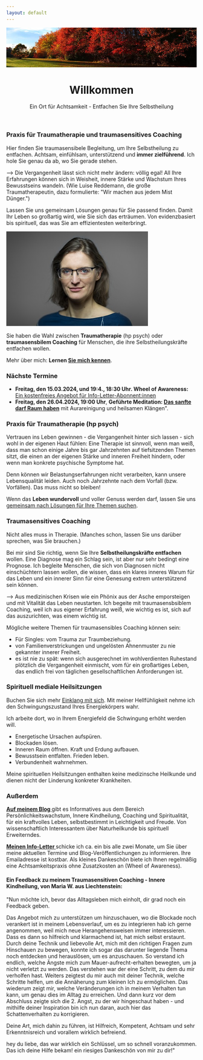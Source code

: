 ```yaml
---
layout: default
---
```

<img src="assets/images/blog-banner-herbst-wald.png" alt="" style="max-width:100%"/>


<header>
	<h1>Willkommen</h1>
	<p>Ein Ort für Achtsamkeit - Entfachen Sie Ihre Selbstheilung</p>
</header>


### Praxis für Traumatherapie und traumasensitives Coaching 
Hier finden Sie traumasensibele Begleitung, um Ihre Selbstheilung zu entfachen. Achtsam, einfühlsam, unterstützend und **immer zielführend**. Ich hole Sie genau da ab, wo Sie gerade stehen.  

--> Die Vergangenheit lässt sich nicht mehr ändern: völlig egal! All Ihre Erfahrungen können sich in Weisheit, innere Stärke und Wachstum Ihres Bewusstseins wandeln. (Wie Luise Reddemann, die große Traumatherapeutin, dazu formulierte: "Wir machen aus jedem Mist Dünger.")

Lassen Sie uns gemeinsam Lösungen genau für Sie passend finden. Damit Ihr Leben so großartig wird, wie Sie sich das erträumen. Von evidenzbasiert bis spirituell, das was Sie am effizientesten weiterbringt. 

![Jaymaleh](/assets/about-Portrait2.jpg)

Sie haben die Wahl zwischen **Traumatherapie** (hp psych) oder **traumasensbilem Coaching** für Menschen, die ihre Selbstheilungskräfte entfachen wollen.  

Mehr über mich: <strong>Lernen <a href="/about/">Sie mich kennen</a></strong>.

### Nächste Termine
- **Freitag, den 15.03.2024, und 19:4., 18:30 Uhr. Wheel of Awareness:** [Ein kostenfreies Angebot für Info-Letter-Abonnent:innen](/2021/04/21/Landingspage-Newsletteranmeldung.html)
- **Freitag, den 26.04.2024, 19:00 Uhr**, **Geführte Meditation: [Das sanfte darf Raum haben](/2023/02/10/Gruppenabende-Meditationsreisen)** mit Aurareinigung und heilsamen Klängen". 

### Praxis für Traumatherapie (hp psych)
Vertrauen ins Leben gewinnen - die Vergangenheit hinter sich lassen - sich wohl in der eigenen Haut fühlen: Eine Therapie ist sinnvoll, wenn man weiß, dass man schon einige Jahre bis gar Jahrzehnten auf tiefsitzenden Themen sitzt, die einen an der eigenen Stärke und inneren Freiheit hindern, oder wenn man konkrete psychische Symptome hat. 

Denn können wir Belastungserfahrungen nicht verarbeiten, kann unsere Lebensqualität leiden. Auch noch Jahrzehnte nach dem Vorfall (bzw. Vorfällen). Das muss nicht so bleiben! 

Wenn das **Leben wundervoll** und voller Genuss werden darf, lassen Sie uns [gemeinsam nach Lösungen für Ihre Themen suchen](/2023/02/09/Traumatherapie-in-Berlin.html). 

### Traumasensitives Coaching
Nicht alles muss in Therapie. (Manches schon, lassen Sie uns darüber sprechen, was Sie brauchen.)

Bei mir sind Sie richtig, wenn Sie Ihre **Selbstheilungskräfte entfachen** wollen. Eine Diagnose mag ein Schlag sein, ist aber nur sehr bedingt eine Prognose. Ich begleite Menschen, die sich von Diagnosen nicht einschüchtern lassen wollen, die wissen, dass ein klares inneres Warum für das Leben und ein innerer Sinn für eine Genesung extrem unterstützend sein können. 

--> Aus medizinischen Krisen wie ein Phönix aus der Asche emporsteigen und mit Vitalität das Leben neustarten. Ich begeite mit traumasensbsiblem Coaching, weil ich aus eigener Erfahrung weiß, wie wichtig es ist, sich auf das auszurichten, was einem wichtig ist. 

Mögliche weitere Themen für traumasensibles Coaching können sein: 
- Für Singles: vom Trauma zur Traumbeziehung.
- von Familienverstrickungen und ungelösten Ahnenmuster zu nie gekannter innerer Freiheit.
- es ist nie zu spät: wenn sich ausgerechnet im wohlverdienten Ruhestand plötzlich die Vergangenheit einmischt, vom für ein großartiges Leben, das endlich frei von täglichen gesellschaftlichen Anforderungen ist. 

### Spirituell mediale Heilsitzungen
Buchen Sie sich mehr [Einklang mit sich](/2024/02/23/mediales-Coaching.html). Mit meiner Hellfühligkeit nehme ich den Schwingungszustand Ihres Energiekörpers wahr. 

Ich arbeite dort, wo in Ihrem Energiefeld die Schwingung erhöht werden will. 

- Energetische Ursachen aufspüren.
- Blockaden lösen.
- Inneren Raum öffnen. Kraft und Erdung aufbauen.
- Bewusstsein entfalten. Frieden leben. 
- Verbundenheit wahrnehmen.
  
Meine spirituellen Heilsitzungen enthalten keine medizinsche Heilkunde und dienen nicht der Linderung konkreter Krankheiten.  


### Außerdem
 <p><strong><a href="/blog.html">Auf meinem Blog </a></strong> gibt es Informatives aus dem Bereich Persönlichkeitswachstum, Innere Kindheilung, Coaching und Spiritualität, für ein kraftvolles Leben, selbstbestimmt in Leichtigkeit und Freude. Von wissenschaftlich Interessantem über Naturheilkunde bis spirituell Erweiterndes.
	</p>
	

<p><strong><a href="/2021/04/21/Landingspage-Newsletteranmeldung.html"> Meinen Info-Letter </a></strong>  schicke ich ca. ein bis alle zwei Monate, um Sie über meine aktuellen Termine und Blog-Veröffentlichungen zu informieren. Ihre Emailadresse ist kostbar. Als kleines Dankeschön biete ich Ihnen regelmäßig eine Achtsamkeitspraxis ohne Zusatzkosten an (Wheel of Awareness). </p>
	
<p>
<h4>Ein Feedback zu meinem Traumasensitiven Coaching - Innere Kindheilung, von Maria W. aus Liechtenstein: </h4>

<p>"Nun möchte ich, bevor das Alltagsleben mich einholt, dir grad noch ein
Feedback geben.</p> 

<p>Das Angebot mich zu unterstützen um hinzuschauen, wo die
Blockade noch verankert ist in meinem Lebensverlauf, um es zu integrieren
hab ich gerne angenommen, weil mich neue Herangehensweisen immer
interessieren. Dass es dann so hilfreich und klarmachend ist, hat mich
selbst erstaunt. Durch deine Technik und liebevolle Art, mich mit den
richtigen Fragen zum Hinschauen zu bewegen, konnte ich sogar das darunter
liegende Thema noch entdecken und herauslösen, um es anzuschauen. So
verstand ich endlich, welche Ängste mich zum Mauer-aufrecht-erhalten
bewegten, um ja nicht verletzt zu werden. Das verstehen war der eine
Schritt, zu dem du mir verholfen hast. Weiters zeigtest du mir auch mit
deiner Technik, welche Schritte helfen, um die Annäherung zum kleinen Ich
zu ermöglichen. Das wiederum zeigt mir, welche Veränderungen ich in
meinem Verhalten tun kann, um genau dies im Alltag zu erreichen. Und dann
kurz vor dem Abschluss zeigte sich die 2. Angst, zu der wir hingeschaut
haben - und mithilfe deiner Inspiration bin ich nun daran, auch hier das
Schattenverhalten zu korrigieren.</p> 

<p>Deine Art, mich dahin zu führen, ist Hilfreich, Kompetent, Achtsam und
sehr Erkenntnisreich und vorallem wirklich befreiend.</p> 

<p>hey du liebe, das war wirklich ein Schlüssel, um so schnell
voranzukommen. Das ich deine Hilfe bekam! ein riesiges Dankeschön von
mir zu dir!"</p> 

